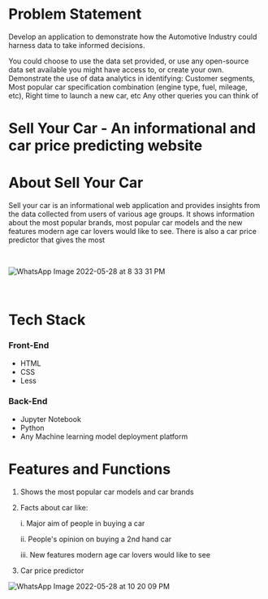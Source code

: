# Problem Statement
Develop an application to demonstrate how the Automotive Industry could harness data to take informed decisions.

You could choose to use the data set provided, or use any open-source data set available you might have access to, or create your own.
Demonstrate the use of data analytics in identifying:
Customer segments, Most popular car specification combination (engine type, fuel, mileage, etc), Right time to launch a new car, etc
Any other queries you can think of



# Sell Your Car - An informational and car price predicting website 


# About Sell Your Car
Sell your car is an informational web application and provides insights from the data collected from users of various age groups. It shows information about the most popular brands, most popular car models and the new features modern age car lovers would like to see. There is also a car price predictor that gives the most 


<br/>

![WhatsApp Image 2022-05-28 at 8 33 31 PM](https://user-images.githubusercontent.com/83531350/170831089-dafd4a1e-c25a-422d-b356-3c3234429920.jpeg)


<br/>


# Tech Stack

### Front-End
* HTML
* CSS
* Less

### Back-End
* Jupyter Notebook
* Python
* Any Machine learning model deployment platform 

# Features and Functions 
1. Shows the most popular car models and car brands
2. Facts about car like: 

    i. Major aim of people in buying a car
    
    ii. People's opinion on buying a 2nd hand car
    
    iii. New features modern age car lovers would like to see
    
3. Car price predictor 



![WhatsApp Image 2022-05-28 at 10 20 09 PM](https://user-images.githubusercontent.com/83531350/170834960-e77caa65-f1a7-4461-acb0-5cc524ecb361.jpeg)


